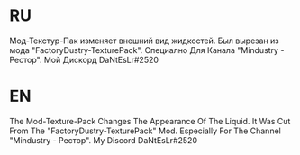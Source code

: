 # RU
 Мод-Текстур-Пак изменяет внешний вид жидкостей. Был вырезан из мода "FactoryDustry-TexturePack". Специално Для Канала "Mindustry - Рестор". 
 Мой Дискорд DaNtEsLr#2520

# EN
 The Mod-Texture-Pack Changes The Appearance Of The Liquid. It Was Cut From The "FactoryDustry-TexturePack" Mod. Especially For The Channel "Mindustry - Рестор".
 My Discord DaNtEsLr#2520
